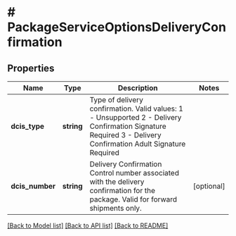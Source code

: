 # # PackageServiceOptionsDeliveryConfirmation

## Properties

Name | Type | Description | Notes
------------ | ------------- | ------------- | -------------
**dcis_type** | **string** | Type of delivery confirmation.  Valid values: 1 - Unsupported  2 - Delivery Confirmation Signature Required 3 - Delivery Confirmation Adult Signature Required |
**dcis_number** | **string** | Delivery Confirmation Control number associated with the delivery confirmation for the package.  Valid for forward shipments only. | [optional]

[[Back to Model list]](../../README.md#models) [[Back to API list]](../../README.md#endpoints) [[Back to README]](../../README.md)
